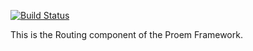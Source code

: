 [![Build Status](https://secure.travis-ci.org/proem/proem.png)](http://travis-ci.org/proem/proem)

This is the Routing component of the Proem Framework.
